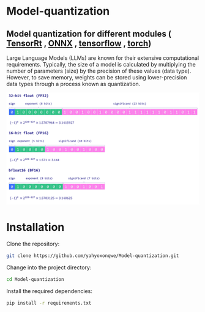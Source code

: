 # Model-quantization
## Model quantization for different modules ( [TensorRt](https://github.com/NVIDIA/TensorRT) , [ONNX](https://github.com/onnx/onnx) , [tensorflow](https://github.com/tensorflow/tensorflow) , [torch](https://github.com/pytorch/pytorch))
Large Language Models (LLMs) are known for their extensive computational requirements. Typically, the size of a model is calculated by multiplying the number of parameters (size) by the precision of these values (data type). However, to save memory, weights can be stored using lower-precision data types through a process known as quantization.

!['image'](images/quantization.png)

# Installation
Clone the repository:
``` bash
git clone https://github.com/yahyoxonqwe/Model-quantization.git
```
Change into the project directory:
``` bash
cd Model-quantization
```
Install the required dependencies:
``` bash
pip install -r requirements.txt
```

